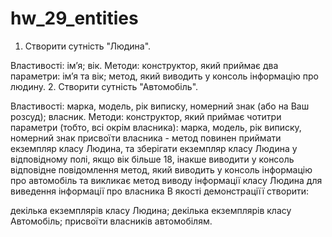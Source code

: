 # hw_29_entities
1. Створити сутність "Людина".

Властивості:
імʼя;
вік.
Методи:
конструктор, який приймає два параметри: імʼя та вік;
метод, який виводить у консоль інформацію про людину.
2. Створити сутність "Автомобіль".

Властивості:
марка, модель, рік виписку, номерний знак (або на Ваш розсуд);
власник.
Методи:
конструктор, який приймає чотитри параметри (тобто, всі окрім власника): марка, модель, рік виписку, номерний знак 
присвоїти власника - метод повинен приймати екземпляр класу Людина, та зберігати екземпляр класу Людина у відповідному полі, якщо вік більше 18, інакше виводити у консоль відповідне повідомлення
метод, який виводить у консоль інформацію про автомобіль та викликає метод виводу інформації класу Людина для виведення інформації про власника
В якості демонстраціїї створити:

декілька екземплярів класу Людина;
декілька екземплярів класу Автомобіль;
присвоїти власників автомобілям.
